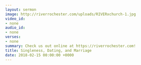 ```yaml
---
layout: sermon
image: http://riverrochester.com/uploads/RIVERxchurch-1.jpg
video_id:
- none
audio_id:
- none
verses:
- none
summary: Check us out online at https://riverrochester.com!
title: Singleness, Dating, and Marriage
date: 2018-02-15 00:00:00 +0000
---
```

